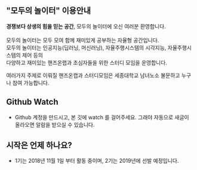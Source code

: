 
## "모두의 놀이터" 이용안내
**경쟁보다 상생의 힘을 믿는 공간**, 모두의 놀이터에 오신 여러분 환영합니다.
<br><br>
모두의 놀이터는 모두 모여 함께 재미있게 공부하는 자율형 공간입니다.
<br>
모두의 놀이터는 인공지능(딥러닝, 머신러닝), 자율주행시스템의 시각지능, 자율주행시스템의 제어 등의 
<br>다양하고 재미있는 핸즈온랩과 초심자들을 위한 스터디 모임을 운영합니다.

여러가지 주제로 이뤄질 핸즈온랩과 스터디모임은 세종대학교 남녀노소 불문하고 누구나 참여 가능합니다.

## Github Watch 
- Github 계정을 만드시고, 본 깃에 watch 를 걸어주세요. 그래야 자동으로 새글이 올라오면 알람을 받으실 수 있습니다.

## 시작은 언제 하나요?
- 1기는 2018년 11월 1일 부터 활동 중이며, 2기는 2019년에 선발 예정입니다.

